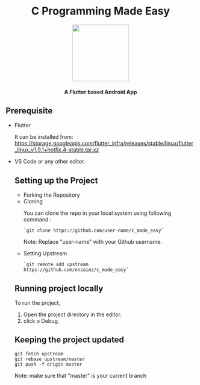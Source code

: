 <h1 align="center"> C Programming Made Easy </h1>
<p align="center">
  <a href="https://github.com/enzaimz/c_made_easy/blob/master/assets/icon.png">
    <img src="https://github.com/enzaimz/c_made_easy/blob/master/assets/icon.png" align="center" height="150" width="150">
  </a>
  <h4 align="center">A Flutter based Android App</h4>
</p>


## Prerequisite
<ul>  
<li> Flutter
  
  It can be installed from:
  https://storage.googleapis.com/flutter_infra/releases/stable/linux/flutter_linux_v1.9.1+hotfix.4-stable.tar.xz
  
<li> VS Code or any other editor.
  

## Setting up the Project
<ul>  
<li> Forking the Repository
<li> Cloning
  
  <p> You can clone the repo in your local system using following command : </p> 
  
    `git clone https://github.com/user-name/c_made_easy`
    
  Note: Replace "user-name" with your Github username.
     
<li> Setting Upstream
     
    `git remote add upstream https://github.com/enzaimz/c_made_easy`
    
</ul>


## Running project locally
To run the project,
1. Open the project directory in the editor.
2. click o Debug.


## Keeping the project updated
```
git fetch upstream
git rebase upstream/master
git push -f origin master
```
Note: make sure that "master" is your current branch
